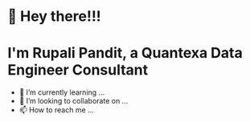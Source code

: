 # 👋 Hey there!!!
# I'm Rupali Pandit, a Quantexa Data Engineer Consultant
- 🌱 I’m currently learning ...
- 💞️ I’m looking to collaborate on ...
- 📫 How to reach me ...

<!---
rupspan28995/rupspan28995 is a ✨ special ✨ repository because its `README.md` (this file) appears on your GitHub profile.
You can click the Preview link to take a look at your changes.
--->
